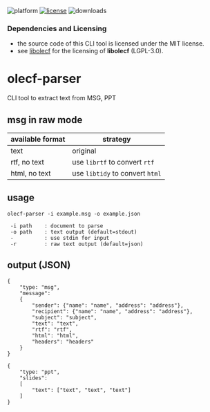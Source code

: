 ![platform](https://img.shields.io/static/v1?label=platform&message=mac-intel%20|%20mac-arm%20|%20win-64&color=blue)
[![license](https://img.shields.io/github/license/miyako/olecf-parser)](LICENSE)
![downloads](https://img.shields.io/github/downloads/miyako/olecf-parser/total)

### Dependencies and Licensing

* the source code of this CLI tool is licensed under the MIT license.
* see [libolecf](https://github.com/libyal/libolecf/blob/main/COPYING) for the licensing of **libolecf** (LGPL-3.0).
 
# olecf-parser
CLI tool to extract text from MSG, PPT

## msg in raw mode

|available format|strategy|
|-|-|
|text|original|
|rtf, no text|use `librtf` to convert `rtf`|
|html, no text|use `libtidy` to convert `html`|

## usage

```
olecf-parser -i example.msg -o example.json

 -i path    : document to parse
 -o path    : text output (default=stdout)
 -          : use stdin for input
 -r         : raw text output (default=json)
```

## output (JSON)

```
{
    "type: "msg",
    "message":
    {
        "sender": {"name": "name", "address": "address"},
        "recipient": {"name": "name", "address": "address"},
        "subject": "subject",
        "text": "text",
        "rtf": "rtf",
        "html": "html",
        "headers": "headers"
    }
}
```

```
{
    "type: "ppt",
    "slides":
    [
        "text": ["text", "text", "text"]
    ]
}
```
